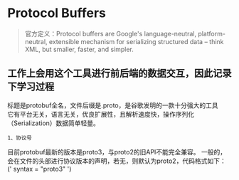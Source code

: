 # Protocol Buffers
> 官方定义：Protocol buffers are Google's language-neutral, platform-neutral, extensible mechanism for serializing structured data – think XML, but smaller, faster, and simpler. 
## 工作上会用这个工具进行前后端的数据交互，因此记录下学习过程
标题是protobuf全名，文件后缀是.proto，是谷歌发明的一款十分强大的工具  
它有平台无关，语言无关，优良扩展性，且解析速度快，操作序列化（Serialization）数据简单轻量。  
    
    1、协议号
目前protobuf最新的版本是proto3，与proto2的旧API不能完全兼容。
一般的，会在文件的头部进行协议版本的声明，若无，则默认为proto2，代码格式如下：  
(' syntax = "proto3" ')
